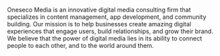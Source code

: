 Oneseco Media is an innovative digital media consulting firm that specializes in content management, app development, and community building. Our mission is to help businesses create amazing digital experiences that engage users, build relationships, and grow their brand. We believe that the power of digital media lies in its ability to connect people to each other, and to the world around them. 